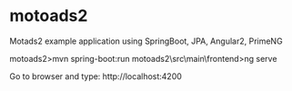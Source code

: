 # motoads2
Motads2 example application using SpringBoot, JPA, Angular2, PrimeNG

motoads2>mvn spring-boot:run
motoads2\src\main\frontend>ng serve

Go to browser and type: http://localhost:4200
